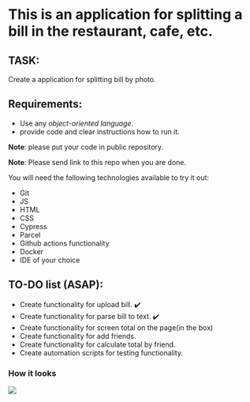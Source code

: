 # This is an application for splitting a bill in the restaurant, cafe, etc.

## TASK:
Create a application for splitting bill by photo.

## Requirements:
- Use any *object-oriented language*.
- provide code and clear instructions how to run it.

**Note**: please put your code in public repository.

**Note**: Please send link to this repo when you are done.

You will need the following technologies available to try it out:

* Git
* JS
* HTML
* CSS
* Cypress
* Parcel
* Github actions functionality 
* Docker
* IDE of your choice

## TO-DO list (ASAP):
- Create functionality for upload bill. :heavy_check_mark:
- Create functionality for parse bill to text. :heavy_check_mark:
- Create functionality for screen total on the page(in the box)
- Create functionality for add friends.
- Create functionality for calculate total by friend.
- Create automation scripts for testing functionality.


### How it looks

![](https://i.postimg.cc/cHFB6byd/3633d2e5-0465-4926-87ec-b16aa33fa456.png)
